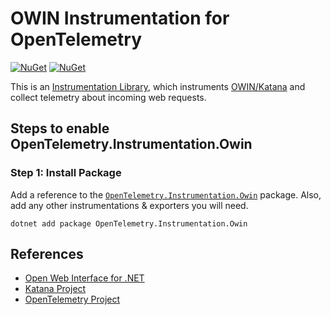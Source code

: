 # OWIN Instrumentation for OpenTelemetry

[![NuGet](https://img.shields.io/nuget/v/OpenTelemetry.Instrumentation.Owin.svg)](https://www.nuget.org/packages/OpenTelemetry.Instrumentation.Owin)
[![NuGet](https://img.shields.io/nuget/dt/OpenTelemetry.Instrumentation.Owin.svg)](https://www.nuget.org/packages/OpenTelemetry.Instrumentation.Owin)

This is an [Instrumentation
Library](https://github.com/open-telemetry/opentelemetry-specification/blob/master/specification/glossary.md#instrumentation-library),
which instruments [OWIN/Katana](https://github.com/aspnet/AspNetKatana/) and
collect telemetry about incoming web requests.

## Steps to enable OpenTelemetry.Instrumentation.Owin

### Step 1: Install Package

Add a reference to the
[`OpenTelemetry.Instrumentation.Owin`](https://www.nuget.org/packages/opentelemetry.instrumentation.owin)
package. Also, add any other instrumentations & exporters you will need.

```shell
dotnet add package OpenTelemetry.Instrumentation.Owin
```

## References

* [Open Web Interface for .NET](http://owin.org/)
* [Katana Project](https://github.com/aspnet/AspNetKatana/)
* [OpenTelemetry Project](https://opentelemetry.io/)
